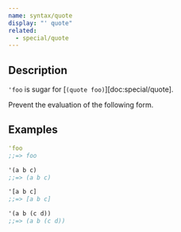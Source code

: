 ```yaml
---
name: syntax/quote
display: "' quote"
related:
  - special/quote
---
```


## Description

`'foo` is sugar for [`(quote foo)`][doc:special/quote].

Prevent the evaluation of the following form.


## Examples

```clj
'foo
;;=> foo

'(a b c)
;;=> (a b c)

'[a b c]
;;=> [a b c]

'(a b (c d))
;;=> (a b (c d))
```